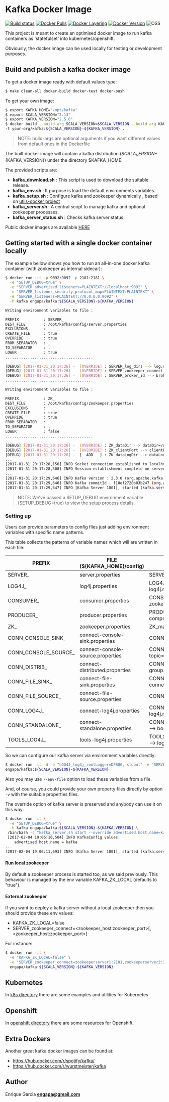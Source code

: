 # Kafka Docker Image 
[![Build status](https://circleci.com/gh/engapa/kafka-k8s-openshift/tree/master.svg?style=svg "Build status")](https://circleci.com/gh/engapa/kafka-k8s-openshift/tree/master)
[![Docker Pulls](https://img.shields.io/docker/pulls/engapa/kafka.svg)](https://hub.docker.com/r/engapa/kafka/)
[![Docker Layering](https://images.microbadger.com/badges/image/engapa/kafka.svg)](https://microbadger.com/images/engapa/kafka)
[![Docker Version](https://images.microbadger.com/badges/version/engapa/kafka.svg)](https://microbadger.com/images/engapa/kafka)
![OSS](https://badges.frapsoft.com/os/v1/open-source.svg?v=103 "We love OpenSource")

This project is meant to create an optimised docker image to run kafka containers as 'statefulset' into kubernetes/openshift.

Obviously, the docker image can be used locally for testing or development purposes.

## Build and publish a kafka docker image

To get a docker image ready with default values type:

```bash
$ make clean-all docker-build docker-test docker-push 
```
To get your own image:
```bash
$ export KAFKA_HOME="/opt/kafka"
$ export SCALA_VERSION="2.13"
$ export KAFKA_VERSION="2.5.0"
$ docker build --build-arg SCALA_VERSION=$SCALA_VERSION --build-arg KAFKA_VERSION=$KAFKA_VERSION --build-arg KAFKA_HOME=$KAFKA_HOME \
-t your-org/kafka:${SCALA_VERSION}-${KAFKA_VERSION} .
```

> NOTE: build-args are optional arguments if you want different values from default ones in the Dockerfile

The built docker image will contain a kafka distribution (${SCALA_VERSION}-${KAFKA_VERSION}) under the directory $KAFKA_HOME.

The provided scripts are:

* **kafka_download.sh** : This script is used to download the suitable release.
* **kafka_env.sh** : It purpose is load the default environments variables.
* **kafka_setup.sh** : Configure kafka and zookeeper dynamically , based on [utils-docker project](https://github.com/engapa/utils-docker)
* **kafka_server.sh** : A central script to manage kafka and optional zookeeper processes.
* **kafka_server_status.sh** : Checks kafka server status.

Public docker images are available [HERE](https://cloud.docker.com/repository/docker/engapa/kafka/tags) 

## Getting started with a single docker container locally

The example bellow shows you how to run an all-in-one docker kafka container (with zookeeper as internal sidecar):

```bash
$ docker run -it -p 9092:9092 -p 2181:2181 \
  -e "SETUP_DEBUG=true" \
  -e "SERVER_advertised_listeners=PLAINTEXT://localhost:9092" \
  -e "SERVER_listener_security_protocol_map=PLAINTEXT:PLAINTEXT" \
  -e "SERVER_listeners=PLAINTEXT://0.0.0.0:9092" \
  -h kafka engapa/kafka:${SCALA_VERSION}-${KAFKA_VERSION}

Writing environment variables to file :

PREFIX           : SERVER_
DEST_FILE        : /opt/kafka/config/server.properties
EXCLUSIONS       :
CREATE_FILE      : true
OVERRIDE         : true
FROM_SEPARATOR   : _
TO_SEPARATOR     : .
LOWER            : true
.......................................

[DEBUG] [2017-01-31_20:17:26] -  [OVERRIDE] : SERVER_log_dirs --> log.dirs=/opt/kafka/logs
[DEBUG] [2017-01-31_20:17:26] -  [OVERRIDE] : SERVER_zookeeper_connect --> zookeeper.connect=localhost:2181
[DEBUG] [2017-01-31_20:17:26] -  [OVERRIDE] : SERVER_broker_id --> broker.id=-1
.......................................

Writing environment variables to file :

PREFIX           : ZK_
DEST_FILE        : /opt/kafka/config/zookeeper.properties
EXCLUSIONS       :
CREATE_FILE      : true
OVERRIDE         : true
FROM_SEPARATOR   : _
TO_SEPARATOR     : .
LOWER            : false
.......................................

[DEBUG] [2017-01-31_20:17:26] -  [OVERRIDE] : ZK_dataDir --> dataDir=/opt/kafka/zookeeper/data
[DEBUG] [2017-01-31_20:17:26] -  [OVERRIDE] : ZK_clientPort --> clientPort=2181
[DEBUG] [2017-01-31_20:17:26] -  [  ADD   ] : ZK_dataLogDir --> dataLogDir=/opt/kafka/zookeeper/data-log
...
[2017-01-31 20:17:28,150] INFO Socket connection established to localhost/127.0.0.1:2181, initiating session (org.apache.zookeeper.ClientCnxn)
[2017-01-31 20:17:28,308] INFO Session establishment complete on server localhost/127.0.0.1:2181, sessionid = 0x159f62cc8c00000, negotiated timeout = 6000 (org.apache.zookeeper.ClientCnxn)
...
[2017-01-31 20:17:29,646] INFO Kafka version : 2.3.0 (org.apache.kafka.common.utils.AppInfoParser)
[2017-01-31 20:17:29,646] INFO Kafka commitId : f10ef2720b03b247 (org.apache.kafka.common.utils.AppInfoParser)
[2017-01-31 20:17:29,647] INFO [Kafka Server 1001], started (kafka.server.KafkaServer)
```

>NOTE: We've passed a SETUP_DEBUG environment variable (SETUP_DEBUG=true) to view the setup process details.

### Setting up

Users can provide parameters to config files just adding environment variables with specific name patterns.

This table collects the patterns of variable names which will are written in each file:

PREFIX     | FILE (${KAFKA_HOME}/config) |         Example
-----------|-----------------------------|-----------------------------
SERVER_    | server.properties           | SERVER_broker_id=1 --> broker.id=1
LOG4J_     | log4j.properties |  LOG4J_log4j_rootLogger=INFO, stdout--> log4j.rootLogger=INFO, stdout
CONSUMER_  | consumer.properties| CONSUMER_zookeeper_connect=127.0.0.1:2181 --> zookeeper.connect=127.0.0.1:2181
PRODUCER_  | producer.properties| PRODUCER_compression_type=none --> compression.type=none
ZK_        | zookeeper.properties | ZK_maxClientCnxns=0 --> maxClientCnxns=0
CONN_CONSOLE_SINK_ |connect-console-sink.properties | CONN_CONSOLE_SINK_tasks_max=1 --> tasks.max=1
CONN_CONSOLE_SOURCE_ | connect-console-source.properties | CONN_CONSOLE_SOURCE_topic=connect-test --> topic=connect-test
CONN_DISTRIB_ | connect-distributed.properties | CONN_DISTRIB_group_id=connect-cluster --> group.id=connect-cluster
CONN_FILE_SINK_   | connect-file-sink.properties | CONN_FILE_SINK_connector_class=FileStreamSink --> connector.class=FileStreamSink
CONN_FILE_SOURCE_ | connect-file-source.properties | CONN_FILE_SOURCE_tasks_max=1 --> tasks.max=1
CONN_LOG4J_ | connect-log4j.properties | CONN_LOG4J_log4j_rootLogger=INFO, stdout --> log4j.rootLogger=INFO, stdout
CONN_STANDALONE_ | connect-standalone.properties | CONN_STANDALONE_bootstrap_servers=localhost:9092 --> bootstrap.servers=localhost:9092
TOOLS_LOG4J_ | tools-log4j.properties | TOOLS_LOG4J_log4j_appender_stderr_Target=System.err --> log4j.appender.stderr.Target=System.err

So we can configure our kafka server via environment variables directly:

```bash
$ docker run -it -d -e "LOG4J_log4j_rootLogger=DEBUG, stdout" -e "SERVER_log_retention_hours=24"\
engapa/kafka:${SCALA_VERSION}-${KAFKA_VERSION}
```

Also you may use `--env-file` option to load these variables from a file.

And, of course, you could provide your own property files directly by option `-v` with the suitable properties files.

The override option of kafka server is preserved and anybody can use it on this way:

```bash
$ docker run -it \
  -e "SETUP_DEBUG=true" \
  -h kafka engapa/kafka:${SCALA_VERSION}-${KAFKA_VERSION} \
 /bin/bash -c "kafka_server.sh start --override advertised.host.name=kafka"
 [2017-02-04 19:06:10,504] INFO KafkaConfig values:
	advertised.host.name = kafka
...
[2017-02-04 19:06:11,693] INFO [Kafka Server 1001], started (kafka.server.KafkaServer)
```

#### Run local zookeeper

By default a zookeeper process is started too, as we said previously.
This behaviour is managed by the env variable KAFKA_ZK_LOCAL (defaults to "true").

#### External zookeeper

If you want to deploy a kafka server without a local zookeeper then you should provide these env values:

* KAFKA_ZK_LOCAL=false
* SERVER_zookeeper_connect=\<zookeeper_host:zookeeper_port\>\[,\<zookeeper_host:zookeeper_port\>\]

For instance:

```bash
$ docker run -it \
  -e "KAFKA_ZK_LOCAL=false" \
  -e "SERVER_zookeeper_connect=zookeeperserver1:2181,zookeeperserver2:2181,zookeeperserver3:2181" \
  engapa/kafka:${SCALA_VERSION}-${KAFKA_VERSION}
```

## Kubernetes

In [k8s directory](k8s) there are some examples and utilities for Kubernetes

## Openshift

In [openshift directory](openshift) there are some resources for Openshift.

## Extra Dockers

Another great kafka docker images can be found at:

- https://hub.docker.com/r/spotify/kafka/
- https://hub.docker.com/r/wurstmeister/kafka

## Author

Enrique Garcia **engapa@gmail.com**
